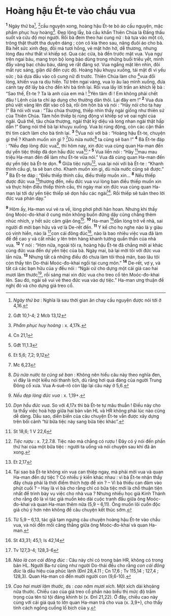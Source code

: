 # Hoàng hậu Ét-te vào chầu vua
<sup><b>1</b></sup> Ngày thứ ba[^1], [^1*]cầu nguyện xong, hoàng hậu Ét-te bỏ áo cầu nguyện, mặc phẩm phục huy hoàng[^2]. Đẹp lộng lẫy, bà cầu khẩn Thiên Chúa là Đấng thấu suốt và cứu độ mọi người. Rồi bà đem theo hai cung nữ : bà tựa vào một cô, trông thật thướt tha duyên dáng ; còn cô kia theo sau, nâng đuôi áo cho bà. Bà hết sức xinh đẹp, đôi má tươi hồng, vẻ mặt hớn hở, dễ thương, nhưng lòng đau như thắt vì khiếp sợ. Qua các cửa, bà đến trước mặt vua. Vua ngự trên ngai báu, mang trọn bộ long bào dùng trong những buổi triều yết, mình đầy vàng bạc châu báu, dáng vẻ rất đáng sợ. Vua ngẩng mặt lên nhìn, đôi mắt rực sáng, giận dữ đến cực độ. Hoàng hậu khuỵu xuống, tái mặt đi vì yếu sức ; bà dựa đầu vào cô cung nữ đi trước. Thiên Chúa làm cho [^2*]vua đổi lòng, khiến vua ra dịu hiền. Từ trên ngai vàng, vua lo âu lao mình xuống, đưa cánh tay đỡ lấy bà cho đến khi bà tỉnh lại. Rồi vua lấy lời trấn an khích lệ bà : “Sao thế, Ét-te ? Ta là anh của em mà ! [^3*]Yên tâm đi ! Em không phải chết đâu ! Lệnh của ta chỉ áp dụng cho thường dân thôi. Lại đây em !” <sup><b>2</b></sup> Vua đưa phủ việt vàng lên đặt vào cổ bà, rồi ôm hôn bà và nói : “Hãy nói cho ta hay !” Bà nói với vua : “Tâu chúa thượng, thiếp nhìn thấy ngài giống như thiên sứ của Thiên Chúa. Tâm hồn thiếp bị rúng động vì khiếp sợ vẻ oai nghi của ngài. Quả thế, tâu chúa thượng, ngài thật kỳ diệu và long nhan ngài thật hấp dẫn !” Đang nói thế bà lại khuỵu xuống. Vua bị rúng động, còn các cận thần thì tìm cách làm cho bà tỉnh lại. <sup><b>3</b></sup> [^4*]Vua nói với bà : “Hoàng hậu Ét-te, chuyện gì thế ? Khanh muốn xin gì ? [^5*]Dù nửa nước[^3] ta cũng sẽ ban !” <sup><b>4</b></sup> Bà Ét-te đáp : “Nếu đẹp lòng đức vua[^4], thì hôm nay, xin đức vua cùng quan Ha-man đến dự yến tiệc thiếp đã dọn hầu đức vua[^5].” <sup><b>5</b></sup> Vua liền nói : “Hãy [^6*]mau mau triệu Ha-man đến để làm như Ét-te vừa nói.” Vua đã cùng quan Ha-man đến dự yến tiệc bà Ét-te dọn. <sup><b>6</b></sup> Giữa tiệc rượu[^6], vua lại nói với bà Ét-te : “Khanh thỉnh cầu gì, ta sẽ ban cho. Khanh muốn xin gì, dù nửa nước cũng sẽ được.” <sup><b>7</b></sup> Bà Ét-te đáp : “Điều thiếp thỉnh cầu, điều thiếp muốn xin... <sup><b>8</b></sup> Nếu thiếp được đức vua [^7*]thương đến, nếu đức vua vui lòng ban điều thiếp muốn xin và thực hiện điều thiếp thỉnh cầu, thì ngày mai xin đức vua cùng quan Ha-man lại tới dự yến tiệc thiếp sẽ dọn hầu các ngài[^7]. Rồi thiếp sẽ tuân theo lời đức vua phán dạy.”

<sup><b>9</b></sup> Hôm ấy, Ha-man vui vẻ ra về, lòng phơi phới hân hoan. Nhưng khi thấy ông Moóc-đo-khai ở cung môn không buồn đứng dậy cũng chẳng thèm nhúc nhích, y hết sức căm giận ông[^8]. <sup><b>10</b></sup> Ha-man [^8*]dằn lòng trở về nhà, sai người đi mời bạn hữu và vợ là De-rết đến. <sup><b>11</b></sup> Y kể cho họ nghe nào là y giàu có vinh hiển, nào là [^9*]con cái đông đúc[^9], nào là bao nhiêu việc vua đã làm để đề cao y và cất nhắc y lên trên hàng khanh tướng quần thần của nhà vua. <sup><b>12</b></sup> Y nói : “Hơn nữa, ngoài tôi ra, hoàng hậu Ét-te đã chẳng mời ai khác cùng đức vua đến dự yến tiệc của bà. Ngày mai, bà lại mời tôi với đức vua lần nữa. <sup><b>13</b></sup> Nhưng tất cả những điều đó chưa làm tôi thoả mãn, bao lâu tôi còn thấy tên Do-thái Moóc-đo-khai ngồi tại cung môn.” <sup><b>14</b></sup> De-rết, vợ y, và tất cả các bạn hữu của y đều nói : “Ngài cứ cho dựng một cái giá cao hai mươi lăm thước[^10], rồi sáng mai xin đức vua cho treo cổ tên Moóc-đo-khai lên. Sau đó, ngài sẽ vui vẻ theo đức vua vào dự tiệc.” Ha-man ưng thuận đề nghị đó và cho dựng giá treo cổ.

[^1]: <i>Ngày thứ ba</i> : Nghĩa là sau thời gian ăn chay cầu nguyện được nói tới ở 4,16.
[^2]: <i>Phẩm phục huy hoàng</i> : x. 4,17k.
[^3]: <i>Dù nửa nước ta cũng sẽ ban</i> : Không nên hiểu câu này theo nghĩa đen, vì đây là một kiểu nói thanh lịch, dù rằng hơi quá đáng của người Trung Đông cổ xưa. Vua A-suê-rô còn lặp lại câu này ở 5,6.
[^4]: <i>Nếu đẹp lòng đức vua</i> : x. 1,19+.
[^5]: <i>Dọn hầu đức vua</i>. So với 4,17x thì bà Ét-te tự mâu thuẫn ! Điều này cho ta thấy việc hoà hợp giữa hai bản văn HL và HR không phải lúc nào cũng dễ dàng. Dẫu sao, diễn biến của câu chuyện Ét-te vẫn được xây dựng trên bối cảnh “từ bữa tiệc này sang bữa tiệc khác”.
[^6]: <i>Tiệc rượu</i> : x. 7,2.7.8. Tiệc nào mà chẳng có rượu ! Đây có ý nói đến phần thứ hai của một bữa tiệc : người ta uống và nói chuyện sau khi đã ăn xong.
[^7]: Tại sao bà Ét-te không xin vua can thiệp ngay, mà phải mời vua và quan Ha-man đến dự tiệc ? Có nhiều ý kiến khác nhau : vì bà Ét-te nhận thấy đây chưa phải là thời điểm thích hợp để xin ? – Vì bà thiếu can đảm vào phút cuối ? – Hay là vì bà cho rằng chỉ có bữa tiệc mới là chỗ thuận tiện nhất để trình bày vụ việc cho nhà vua ? Nhưng nhiều học giả Kinh Thánh cho rằng đó là vì tác giả muốn kéo dài cuộc tranh đấu giữa ông Moóc-đo-khai và quan Ha-man thêm nữa (5,9 – 6,11). Ông muốn lôi cuốn độc giả chú ý hơn nên không để câu chuyện kết thúc sớm.
[^8]: Từ 5,9 – 6,13, tác giả tạm ngưng câu chuyện hoàng hậu Ét-te vào chầu vua, và nói đến mối căng thẳng giữa ông Moóc-đo-khai và quan Ha-man.
[^9]: <i>Nào là con cái đông đúc</i> : Câu này chỉ có trong bản HR, không có trong bản HL. Người Ba-tư cũng như người Do-thái đều cho rằng <i>con cái đông đúc</i> là dấu hiệu của phúc lành (Đnl 28,4.11 ; Cn 17,6 ; Tv 115,14 ; 127,4 ; 128,3). Quan Ha-man có đến mười người con (9,6-10).
[^10]: <i>Cao hai mươi lăm thước</i>, ds : <i>cao năm mươi xích</i>. Một xích dài khoảng nửa thước. Chiều cao của giá treo cổ phần nào biểu thị mức độ trầm trọng của tên tử tội đáng khinh bỉ (x. Đnl 21,22). Ở đây, chiều cao này cùng với cái giá quá to lớn quan Ha-man trả cho vua (x. 3,9+), cho thấy tính cách ngông cuồng lố bịch của y.
[^1*]: Gđt 10,1-4; 2 Mcb 13,12
[^2*]: Cn 21,1
[^3*]: Gđt 11,1.3
[^4*]: Et 5,6; 7,2; 9,12
[^5*]: Mc 6,23
[^6*]: St 18,6; 1 V 22,6
[^7*]: Et 2,17
[^8*]: St 43,31; 45,1; Is 42,14
[^9*]: Tv 127,3-4; 128,3-6
